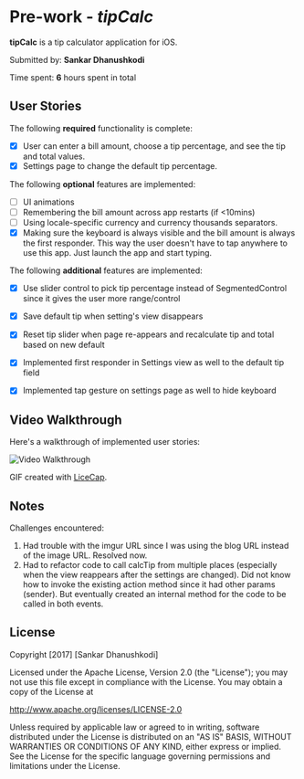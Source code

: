 # Pre-work - *tipCalc*

**tipCalc** is a tip calculator application for iOS.

Submitted by: **Sankar Dhanushkodi**

Time spent: **6** hours spent in total

## User Stories

The following **required** functionality is complete:

* [X] User can enter a bill amount, choose a tip percentage, and see the tip and total values.
* [X] Settings page to change the default tip percentage.

The following **optional** features are implemented:
* [ ] UI animations
* [ ] Remembering the bill amount across app restarts (if <10mins)
* [ ] Using locale-specific currency and currency thousands separators.
* [X] Making sure the keyboard is always visible and the bill amount is always the first responder. This way the user doesn't have to tap anywhere to use this app. Just launch the app and start typing.

The following **additional** features are implemented:

- [X] Use slider control to pick tip percentage instead of SegmentedControl since it gives the user more range/control
- [X] Save default tip when setting's view disappears
- [X] Reset tip slider when page re-appears and recalculate tip and total based on new default
- [X] Implemented first responder in Settings view as well to the default tip field
- [X] Implemented tap gesture on settings page as well to hide keyboard


## Video Walkthrough 

Here's a walkthrough of implemented user stories:

<img src='http://i.imgur.com/4clb895.gifv' title='Video Walkthrough' width='' alt='Video Walkthrough' />

GIF created with [LiceCap](http://www.cockos.com/licecap/).

## Notes

Challenges encountered: 
1. Had trouble with the imgur URL since I was using the blog URL instead of the image URL.  Resolved now.
2. Had to refactor code to call calcTip from multiple places (especially when the view reappears after the settings are changed).  Did not know how to invoke the existing action method since it had other params (sender).  But eventually created an internal method for the code to be called in both events.

## License

Copyright [2017] [Sankar Dhanushkodi]

Licensed under the Apache License, Version 2.0 (the "License");
you may not use this file except in compliance with the License.
You may obtain a copy of the License at

http://www.apache.org/licenses/LICENSE-2.0

Unless required by applicable law or agreed to in writing, software
distributed under the License is distributed on an "AS IS" BASIS,
WITHOUT WARRANTIES OR CONDITIONS OF ANY KIND, either express or implied.
See the License for the specific language governing permissions and
limitations under the License.
